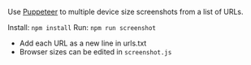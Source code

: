 Use [Puppeteer](https://pptr.dev/) to multiple device size screenshots from a list of URLs.

Install: `npm install`
Run: `npm run screenshot`

- Add each URL as a new line in urls.txt
- Browser sizes can be edited in `screenshot.js`